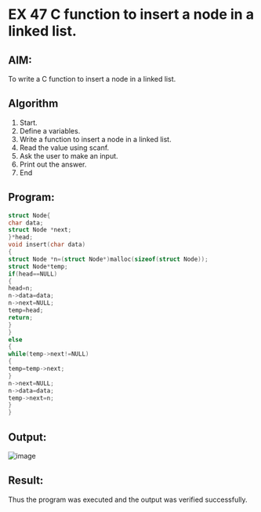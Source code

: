 # EX 47 C function to insert a node in a linked list.
## AIM:
To write a C function to insert a node in a linked list.

## Algorithm
1. Start.
2. Define a variables.
3. Write a function to insert a node in a linked list.
4. Read the value using scanf.
5. Ask the user to make an input.
6. Print out the answer.
7. End

## Program:
```c
struct Node{ 
char data;
struct Node *next;
}*head;
void insert(char data)
{
struct Node *n=(struct Node*)malloc(sizeof(struct Node)); 
struct Node*temp;
if(head==NULL)
{
head=n;
n->data=data;
n->next=NULL; 
temp=head; 
return;
}
}
else
{
while(temp->next!=NULL)
{
temp=temp->next;
}
n->next=NULL; 
n->data=data; 
temp->next=n;
}
}
```

## Output:

![image](https://github.com/user-attachments/assets/af7cc1f3-bb49-4b1b-9be8-53f656d9c235)


## Result:
Thus the program was executed and the output was verified successfully.
